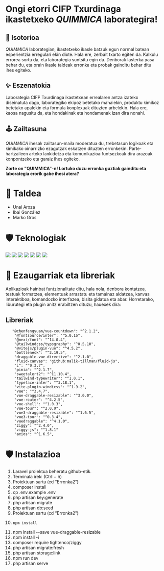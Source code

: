 # Ongi etorri CIFP Txurdinaga ikastetxeko _QUIMMICA_ laborategira!

## :open_book: Isotorioa

_QUIMMICA_ laborategian, ikastetxeko ikasle batzuk egun normal batean esperientzia erregulari ekin diote. Hala ere, zerbait txarto egiten da. Kalkulu errorea sortu da, eta laborategia suntsitu egin da. Denborak lasterka pasa behar du, eta orain ikasle taldeak erronka eta probak gainditu behar ditu ihes egiteko.

## :sparkles: Eszenatokia

Laborategia CIFP Txurdinaga ikastetxean errealaren antza izateko diseinatuta dago, laborategiko ekipoz betetako mahaiekin, produktu kimikoz betetako apalekin eta formula konplexuak dituzten arbelekin. Hala ere, kaosa nagusitu da, eta hondakinak eta hondamenak izan dira nonahi.

## 	:joystick: Zailtasuna


_QUIMMICA_ ihesak zailtasun-maila moderatua du, trebetasun logikoak eta kimikako oinarrizko ezagutzak eskatzen dituzten erronkekin. Parte-hartzaileen arteko lankidetza eta komunikazioa funtsezkoak dira arazoak konpontzeko eta garaiz ihes egiteko.


**Zorte on "QUIMMICA"-n! Lortuko duzu erronka guztiak gainditu eta laborategia erorik gabe ihesi atera?**


# 👤 Taldea 
- Unai Aroza
- Ibai González
- Marko Gros

# :shield: Teknologiak

[![](https://custom-icon-badges.demolab.com/badge/html5-E34F26?style=for-the-badge&logo=html5&logoColor=white)]()
[![](https://custom-icon-badges.demolab.com/badge/css3-1572B6?style=for-the-badge&logo=css3&logoColor=white)]()
[![](https://custom-icon-badges.demolab.com/badge/tailwind-38B2AC?style=for-the-badge&logo=tailwind&logoColor=white)]()
[![](https://custom-icon-badges.demolab.com/badge/javascript-F7DF1E?style=for-the-badge&logo=javascript&logoColor=black)]() 
[![](https://custom-icon-badges.demolab.com/badge/vue-white?logo=vue&logoColor=green&style=for-the-badge)]()
[![](https://custom-icon-badges.demolab.com/badge/laravel-FF2D20?logo=laravel&logoColor=white&style=for-the-badge)]()
![](https://custom-icon-badges.demolab.com/badge/docker-white?logo=docker&logoColor=1d63ed&style=for-the-badge)


# 📘 Ezaugarriak eta libreriak

Aplikazioak hainbat funtzionalitate ditu, hala nola, denbora kontatzea, testuak formatzea, elementuak arrastatu eta tamainaz aldatzea, kanvas interaktiboa, komandozko interfazea, bisita gidatua eta abar. Horretarako, liburutegi eta plugin anitz erabiltzen dituzu, hauexek dira:
## Libreriak

       "@chenfengyuan/vue-countdown": "^2.1.2",
        "@fontsource/inter": "^5.0.16",
        "@next/font": "^14.0.4",
        "@tailwindcss/typography": "^0.5.10",
        "@vitejs/plugin-vue": "^4.5.2",
        "bottleneck": "^2.19.5",
        "draggable-vue-directive": "^2.1.0",
        "fluid-canvas": "github:malik-tillman/fluid-js",
        "i": "^0.3.7",
        "pinia": "^2.1.7",
        "sweetalert2": "^11.10.4",
        "tailwind-typewriter": "^1.0.1",
        "typeface-inter": "^3.18.1",
        "vite-plugin-windicss": "^1.9.2",
        "vue": "^3.4.7",
        "vue-draggable-resizable": "^3.0.0",
        "vue-router": "^4.2.5",
        "vue-shell": "^1.0.3",
        "vue-tour": "^2.0.0",
        "vue3-draggable-resizable": "^1.6.5",
        "vue3-tour": "^0.3.4",
        "vuedraggable": "^4.1.0",
        "ziggy": "^2.4.0",
        "ziggy-js": "^1.8.1"
        "axios": "^1.6.5",

# :shield: Instalazioa
1. Laravel proiektua beheratu github-etik.
2. Terminala ireki (Ctrl + ñ)
3. Proiektuan sartu (cd “Erronka2”)
4. composer install
5. cp .env.example .env
6. php artisan key:generate
7. php artisan migrate
8. php artisan db:seed
12. Proiektuan sartu (cd “Erronka2”)
13. 	npm install
14. npm install --save vue-draggable-resizable
15. npm install -i
16. composer require tightenco/ziggy
17. php artisan migrate:fresh
18. php artisan storage:link
19. npm run dev
20. php artisan serve





